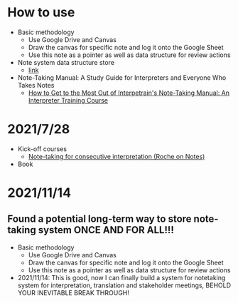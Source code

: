 # How to use
- Basic methodology
  - Use Google Drive and Canvas
  - Draw the canvas for specific note and log it onto the Google Sheet
  - Use this note as a pointer as well as data structure for review actions
- Note system data structure store
  - [link](https://docs.google.com/spreadsheets/d/1FNx-U2bp2SzM1HaosOeNu_puHVfcStJUfykIs4viFyA/edit?usp=sharing)
- Note-Taking Manual: A Study Guide for Interpreters and Everyone Who Takes Notes
  - [How to Get to the Most Out of Interpetrain's Note-Taking Manual: An Interpreter Training Course](https://www.youtube.com/watch?v=EZ_6-xHaxHY&t=9s)
# 2021/7/28
- Kick-off courses
  - [Note-taking for consecutive interpretation (Roche on Notes)](https://www.youtube.com/watch?v=1Z-AmvDMDN8)
- Book


# 2021/11/14
## Found a potential long-term way to store note-taking system ONCE AND FOR ALL!!!
- Basic methodology
  - Use Google Drive and Canvas
  - Draw the canvas for specific note and log it onto the Google Sheet
  - Use this note as a pointer as well as data structure for review actions
- 2021/11/14: This is good, now I can finally build a system for notetaking system for interpretation, translation and stakeholder meetings, BEHOLD YOUR INEVITABLE BREAK THROUGH!
